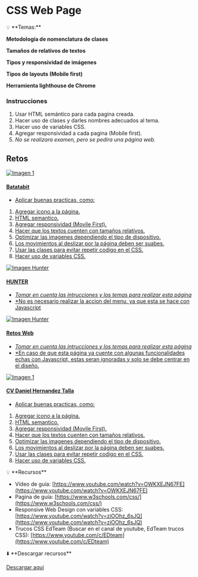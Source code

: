 # CSS Web Page

<!-- -- TODO: firts section -->
<section class="mark-flex-2">

<aside>
💡 **Temas:**

**Metodología de nomenclatura de clases**

**Tamaños de relativos de textos**

**Tipos y responsividad de imágenes**

**Tipos de layouts (Mobile first)**

**Herramienta lighthouse de Chrome**

</aside>

<div>

### Instrucciones

1. Usar HTML semántico para cada pagina creada.
1. Hacer uso de clases y darles nombres adecuados al tema.
1. Hacer uso de variables CSS.
1. Agregar responsividad a cada pagina (Mobile first).
1. _No se realizara examen, pero se pedira una página web._
</div>
</section>

## Retos

<!-- -- TODO: Challenges -->
<div class="challenges">

<!-- ------------------------------------------------------------------------------- -->
<a href="./tests/04__Css_WebPage/Batatabit/index.html" target="_blank">

![Imagen 1](https://res.cloudinary.com/danielhdz/image/upload/v1665980942/Acti/CSSWebPage/batatabit_wkrnvn.png)

#### Batatabit

- Aplicar buenas practicas, como:
1. Agregar icono a la página.
1. HTML semantico.
1. Agregar responsividad (Movile First).
1. Hacer que los textos cuenten con tamaños relativos.
1. Optimizar las imagenes dependiendo el tipo de dispositivo.
1. Los movimientos al deslizar por la página deben ser suabes. 
1. Usar las clases para evitar repetir codigo en el CSS.
1. Hacer uso de variables CSS.

</a>

<!-- ------------------------------------------------------------------------------- -->
<a href="./tests/04__Css_WebPage/HUNTER/index.html" target="_blank">

![Imagen Hunter](https://res.cloudinary.com/danielhdz/image/upload/v1665981286/Acti/CSSWebPage/HUNTER_uldhyz.png)

#### HUNTER

- _Tomar en cuenta las intrucciones y los temas para realizar esta página_
- *No es necesario realizar la accion del menu, ya que esta se hace con Javascript

</a>

<!-- ------------------------------------------------------------------------------- -->
<a href="/#" target="_blank">

![Imagen Hunter](https://res.cloudinary.com/danielhdz/image/upload/v1665981934/Acti/CSSWebPage/RetosWeb_jclmde.png)

#### Retos Web

- _Tomar en cuenta las intrucciones y los temas para realizar esta página_
- *En caso de que esta página ya cuente con algunas funcionalidades echas con Javascript, estas seran ignoradas y solo se debe centrar en el diseño.

</a>
<!-- ------------------------------------------------------------------------------- -->
<a href="https://danielhernandeztalla.github.io/CV" target="_blank">

![Imagen 1](https://res.cloudinary.com/danielhdz/image/upload/v1665977492/Acti/CSSWebPage/cv_wwguzq.png)

#### CV Daniel Hernandez Talla

- Aplicar buenas practicas, como:
1. Agregar icono a la página.
1. HTML semantico.
1. Agregar responsividad (Movile First).
1. Hacer que los textos cuenten con tamaños relativos.
1. Optimizar las imagenes dependiendo el tipo de dispositivo.
1. Los movimientos al deslizar por la página deben ser suabes. 
1. Usar las clases para evitar repetir codigo en el CSS.
1. Hacer uso de variables CSS.

</a>

</div>

<aside>
💡 **Recursos**

- Vídeo de guía: [https://www.youtube.com/watch?v=OWKXEJN67FE](https://www.youtube.com/watch?v=OWKXEJN67FE)
- Pagina de guía: [https://www.w3schools.com/css/](https://www.w3schools.com/css/)
- Responsive Web Design con variables CSS: [https://www.youtube.com/watch?v=ziOOhz_6sJQ](https://www.youtube.com/watch?v=ziOOhz_6sJQ)
- Trucos CSS EdTeam (Buscar en el canal de youtube, EdTeam trucos CSS): [https://www.youtube.com/c/EDteam](https://www.youtube.com/c/EDteam)

</aside>

<aside>
⬇️ **Descargar recursos**

<a href="./resources/05__Js_Basico.rar" download>Descargar aquí</a>

</aside>